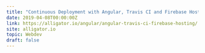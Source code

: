 ```yaml
---
title: "Continuous Deployment with Angular, Travis CI and Firebase Hosting"
date: 2019-04-08T00:00:00Z
link: https://alligator.io/angular/angular-travis-ci-firebase-hosting/
site: alligator.io
topic: Webdev
draft: false
---
```

